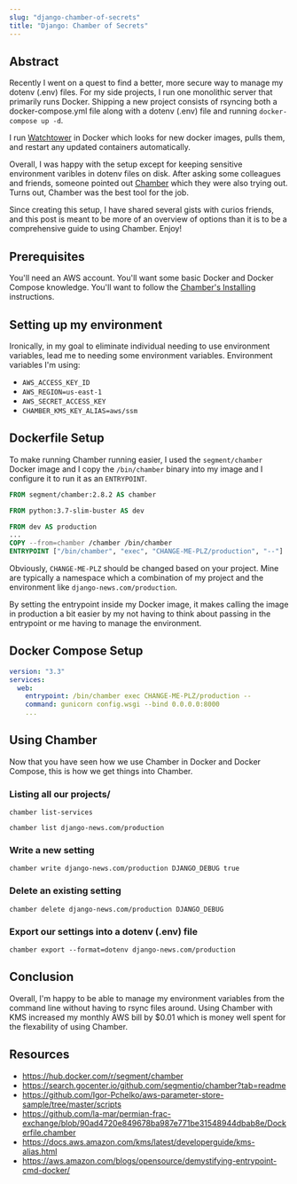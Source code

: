 ```yaml
---
slug: "django-chamber-of-secrets"
title: "Django: Chamber of Secrets"
---
```


## Abstract

Recently I went on a quest to find a better, more secure way to manage my dotenv (.env) files.
For my side projects, I run one monolithic server that primarily runs Docker.
Shipping a new project consists of rsyncing both a docker-compose.yml file along with a dotenv (.env) file and running `docker-compose up -d`.

I run [Watchtower][watchtower] in Docker which looks for new docker images, pulls them, and restart any updated containers automatically.

Overall, I was happy with the setup except for keeping sensitive environment varibles in dotenv files on disk.
After asking some colleagues and friends, someone pointed out [Chamber][chamber] which they were also trying out.
Turns out, Chamber was the best tool for the job.

Since creating this setup, I have shared several gists with curios friends, and this post is meant to be more of an overview of options than it is to be a comprehensive guide to using Chamber. Enjoy!

## Prerequisites

You'll need an AWS account. You'll want some basic Docker and Docker Compose knowledge. You'll want to follow the [Chamber's Installing][chamber-installing] instructions.

## Setting up my environment

Ironically, in my goal to eliminate individual needing to use environment variables, lead me to needing some environment variables. Environment variables I'm using:

- `AWS_ACCESS_KEY_ID`
- `AWS_REGION=us-east-1`
- `AWS_SECRET_ACCESS_KEY`
- `CHAMBER_KMS_KEY_ALIAS=aws/ssm`

## Dockerfile Setup

To make running Chamber running easier, I used the `segment/chamber` Docker image and I copy the `/bin/chamber` binary into my image and I configure it to run it as an `ENTRYPOINT`.

```Dockerfile
FROM segment/chamber:2.8.2 AS chamber

FROM python:3.7-slim-buster AS dev

FROM dev AS production
...
COPY --from=chamber /chamber /bin/chamber
ENTRYPOINT ["/bin/chamber", "exec", "CHANGE-ME-PLZ/production", "--"]
```

Obviously, `CHANGE-ME-PLZ` should be changed based on your project.
Mine are typically a namespace which a combination of my project and the environment like `django-news.com/production`.

By setting the entrypoint inside my Docker image, it makes calling the image in production a bit easier by my not having to think about passing in the entrypoint or me having to manage the environment.

## Docker Compose Setup

```yaml
version: "3.3"
services:
  web:
    entrypoint: /bin/chamber exec CHANGE-ME-PLZ/production --
    command: gunicorn config.wsgi --bind 0.0.0.0:8000
    ...
```

## Using Chamber

Now that you have seen how we use Chamber in Docker and Docker Compose, this is how we get things into Chamber.

### Listing all our projects/

```shell
chamber list-services
```

```shell
chamber list django-news.com/production
```

### Write a new setting

```shell
chamber write django-news.com/production DJANGO_DEBUG true
```

### Delete an existing setting

```shell
chamber delete django-news.com/production DJANGO_DEBUG
```

### Export our settings into a dotenv (.env) file

```shell
chamber export --format=dotenv django-news.com/production
```

## Conclusion

Overall, I'm happy to be able to manage my environment variables from the command line without having to rsync files around.
Using Chamber with KMS increased my monthly AWS bill by $0.01 which is money well spent for the flexability of using Chamber.


## Resources

- https://hub.docker.com/r/segment/chamber
- https://search.gocenter.io/github.com/segmentio/chamber?tab=readme
- https://github.com/Igor-Pchelko/aws-parameter-store-sample/tree/master/scripts
- https://github.com/la-mar/permian-frac-exchange/blob/90ad4720e849678ba987e771be31548944dbab8e/Dockerfile.chamber
- https://docs.aws.amazon.com/kms/latest/developerguide/kms-alias.html
- https://aws.amazon.com/blogs/opensource/demystifying-entrypoint-cmd-docker/

[chamber-docker]: https://hub.docker.com/r/segment/chamber
[chamber-installing]: https://github.com/segmentio/chamber#installing
[chamber]: https://github.com/segmentio/chamber
[watchtower]: https://github.com/containrrr/watchtower

